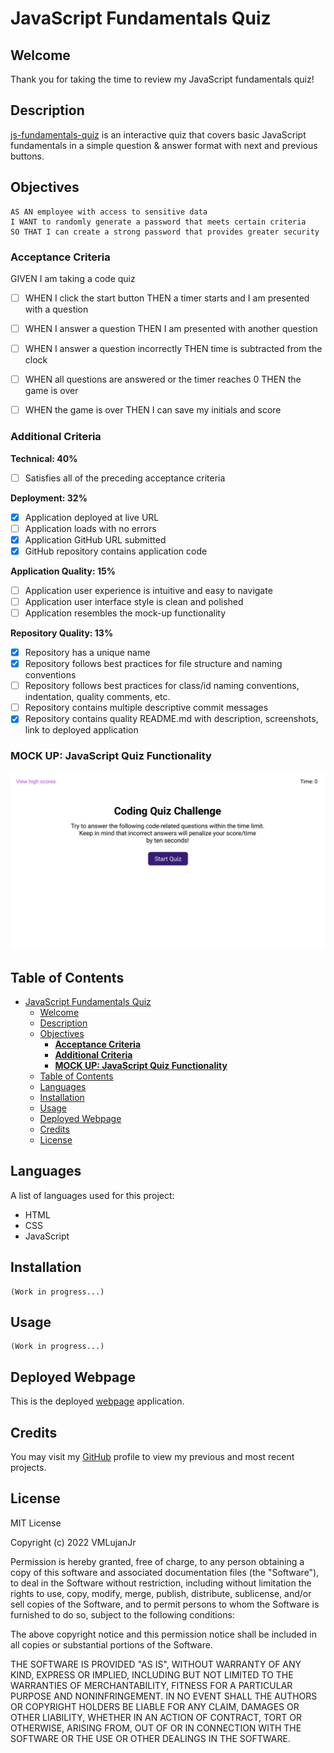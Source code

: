 # JavaScript Fundamentals Quiz

## Welcome

Thank you for taking the time to review my JavaScript fundamentals quiz!

## Description

[js-fundamentals-quiz](https://github.com/VMLujanJr/js-fundamentals-quiz) is an interactive quiz that covers basic JavaScript fundamentals in a simple question & answer format with next and previous buttons.

## Objectives
```
AS AN employee with access to sensitive data
I WANT to randomly generate a password that meets certain criteria
SO THAT I can create a strong password that provides greater security
```

### **Acceptance Criteria**

GIVEN I am taking a code quiz
- [ ] WHEN I click the start button
THEN a timer starts and I am presented with a question

- [ ] WHEN I answer a question
THEN I am presented with another question

- [ ] WHEN I answer a question incorrectly
THEN time is subtracted from the clock

- [ ] WHEN all questions are answered or the timer reaches 0
THEN the game is over

- [ ] WHEN the game is over
THEN I can save my initials and score

### **Additional Criteria**

**Technical: 40%**

- [ ] Satisfies all of the preceding acceptance criteria

**Deployment: 32%**

- [x] Application deployed at live URL
- [ ] Application loads with no errors
- [x] Application GitHub URL submitted
- [x] GitHub repository contains application code

**Application Quality: 15%**

- [ ] Application user experience is intuitive and easy to navigate
- [ ] Application user interface style is clean and polished
- [ ] Application resembles the mock-up functionality

**Repository Quality: 13%**

- [x] Repository has a unique name
- [x] Repository follows best practices for file structure and naming conventions
- [ ] Repository follows best practices for class/id naming conventions, indentation, quality comments, etc.
- [ ] Repository contains multiple descriptive commit messages
- [x] Repository contains quality README.md with description, screenshots, link to deployed application

### **MOCK UP: JavaScript Quiz Functionality**

![a mock-up of a JavaScript fundamentals quiz](./assets/images/mock-up.gif)

## Table of Contents

- [JavaScript Fundamentals Quiz](#javascript-fundamentals-quiz)
  - [Welcome](#welcome)
  - [Description](#description)
  - [Objectives](#objectives)
    - [**Acceptance Criteria**](#acceptance-criteria)
    - [**Additional Criteria**](#additional-criteria)
    - [**MOCK UP: JavaScript Quiz Functionality**](#mock-up-javascript-quiz-functionality)
  - [Table of Contents](#table-of-contents)
  - [Languages](#languages)
  - [Installation](#installation)
  - [Usage](#usage)
  - [Deployed Webpage](#deployed-webpage)
  - [Credits](#credits)
  - [License](#license)

## Languages

A list of languages used for this project:

- HTML
- CSS
- JavaScript

## Installation

```
(Work in progress...)
```

## Usage

```
(Work in progress...)
```

## Deployed Webpage
This is the deployed [webpage](https://vmlujanjr.github.io/js-fundamentals-quiz/) application.

## Credits

You may visit my [GitHub](https://github.com/VMLujanJr) profile to view my previous and most recent projects.

## License
MIT License

Copyright (c) 2022 VMLujanJr

Permission is hereby granted, free of charge, to any person obtaining a copy
of this software and associated documentation files (the "Software"), to deal
in the Software without restriction, including without limitation the rights
to use, copy, modify, merge, publish, distribute, sublicense, and/or sell
copies of the Software, and to permit persons to whom the Software is
furnished to do so, subject to the following conditions:

The above copyright notice and this permission notice shall be included in all
copies or substantial portions of the Software.

THE SOFTWARE IS PROVIDED "AS IS", WITHOUT WARRANTY OF ANY KIND, EXPRESS OR
IMPLIED, INCLUDING BUT NOT LIMITED TO THE WARRANTIES OF MERCHANTABILITY,
FITNESS FOR A PARTICULAR PURPOSE AND NONINFRINGEMENT. IN NO EVENT SHALL THE
AUTHORS OR COPYRIGHT HOLDERS BE LIABLE FOR ANY CLAIM, DAMAGES OR OTHER
LIABILITY, WHETHER IN AN ACTION OF CONTRACT, TORT OR OTHERWISE, ARISING FROM,
OUT OF OR IN CONNECTION WITH THE SOFTWARE OR THE USE OR OTHER DEALINGS IN THE
SOFTWARE.